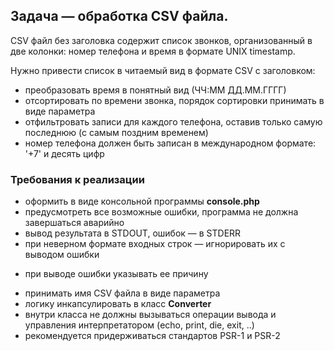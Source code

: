 ## Задача — обработка CSV файла. ##

CSV файл без заголовка содержит список звонков, организованный в две колонки: номер телефона и время в формате UNIX timestamp.

Нужно привести список в читаемый вид в формате CSV c заголовком:
+ преобразовать время в понятный вид (ЧЧ:ММ ДД.ММ.ГГГГ)
+ отсортировать по времени звонка, порядок сортировки принимать в виде параметра
+ отфильтровать записи для каждого телефона, оставив только самую последнюю (с самым поздним временем)
+ номер телефона должен быть записан в международном формате: '+7' и десять цифр

### Требования к реализации ###
+ оформить в виде консольной программы **console.php**
+ предусмотреть все возможные ошибки, программа не должна завершаться аварийно
+ вывод результата в STDOUT, ошибок — в STDERR
+ при неверном формате входных строк — игнорировать их с выводом ошибки
- при выводе ошибки указывать ее причину
+ принимать имя CSV файла в виде параметра
+ логику инкапсулировать в класс **Converter**
+ внутри класса не должны вызываться операции вывода и управления интерпретатором (echo, print, die, exit, ..)
+ рекомендуется придерживаться стандартов PSR-1 и PSR-2